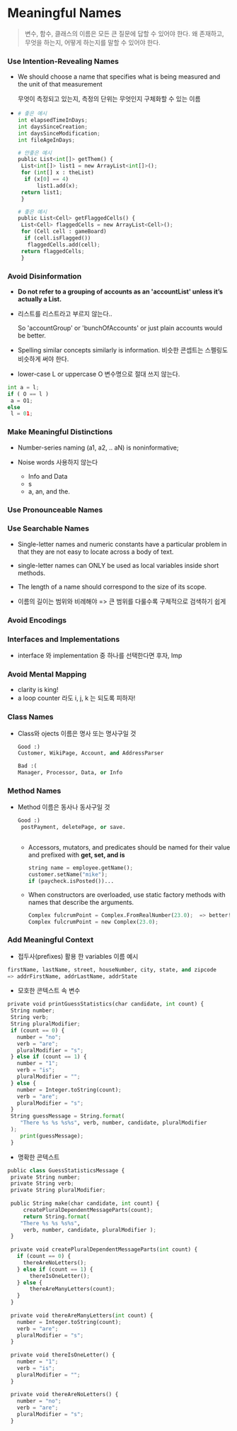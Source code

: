 # Meaningful Names

> 변수, 함수, 클래스의 이름은 모든 큰 질문에 답할 수 있어야 한다.
> 왜 존재하고, 무엇을 하는지, 어떻게 하는지를 말할 수 있어야 한다.
>



### Use Intention-Revealing Names

- We should choose a name that specifies what is being measured and the unit of that measurement

  무엇이 측정되고 있는지, 측정의 단위는 무엇인지 구체화할 수 있는 이름

- ```python
  # 좋은 예시
  int elapsedTimeInDays;
  int daysSinceCreation;
  int daysSinceModification;
  int fileAgeInDays;
  
  # 안좋은 예시 
  public List<int[]> getThem() {
   List<int[]> list1 = new ArrayList<int[]>();
   for (int[] x : theList)
    if (x[0] == 4)
    	list1.add(x);
   return list1;
   }
  
  # 좋은 예시
  public List<Cell> getFlaggedCells() {
   List<Cell> flaggedCells = new ArrayList<Cell>();
   for (Cell cell : gameBoard)
    if (cell.isFlagged())
     flaggedCells.add(cell);
   return flaggedCells;
   }
  ```

  

### Avoid Disinformation

- **Do not refer to a grouping of accounts as an 'accountList' unless it’s actually a List.**

- 리스트를 리스트라고 부르지 않는다..

  So 'accountGroup' or 'bunchOfAccounts' or just plain accounts would be better.

- Spelling similar concepts similarly is information.  비슷한 콘셉트는 스펠링도 비슷하게 써야 한다.

-  lower-case L or uppercase O 변수명으로 절대 쓰지 않는다.

  ```python
  int a = l;
  if ( O == l )
   a = O1;
  else
   l = 01;
  ```

  

### Make Meaningful Distinctions

- Number-series naming (a1, a2, .. aN) is noninformative;

- Noise words 사용하지 않는다

  - Info and Data
  - s
  - a, an, and the.

  

### Use Pronounceable Names

### Use Searchable Names

- Single-letter names and numeric constants have a particular problem in that they are not easy to locate across a body of text.

- single-letter names can ONLY be used as local variables inside short methods.

-  The length of a name should correspond to the size of its scope.

  - 이름의 길이는 범위와 비례해야 => 큰 범위를 다룰수록 구체적으로 검색하기 쉽게

  

### Avoid Encodings

### Interfaces and Implementations

- interface 와 implementation 중 하나를 선택한다면 후자, Imp



### Avoid Mental Mapping

- clarity is king!
- a loop counter 라도 i, j, k 는 되도록 피하자!



### Class Names

- Class와 ojects 이름은 명사 또는 명사구일 것

  ```python
  Good :) 
  Customer, WikiPage, Account, and AddressParser
  
  Bad :(
  Manager, Processor, Data, or Info
  ```

  

### Method Names

- Method 이름은 동사나 동사구일 것

  ```python
  Good :)
   postPayment, deletePage, or save.
    
  ```

  - Accessors, mutators, and predicates should be named for their value and prefixed with **get, set, and is**

    ```python
    string name = employee.getName();
    customer.setName("mike");
    if (paycheck.isPosted())...
    ```

  - When constructors are overloaded, use static factory methods with names that describe the arguments.

    ```python
    Complex fulcrumPoint = Complex.FromRealNumber(23.0);  => better!
    Complex fulcrumPoint = new Complex(23.0);
    ```



### Add Meaningful Context

- 접두사(prefixes) 활용 한 variables 이름 예시

```python
firstName, lastName, street, houseNumber, city, state, and zipcode
=> addrFirstName, addrLastName, addrState
```

- 모호한 콘텍스트 속 변수

```python
private void printGuessStatistics(char candidate, int count) {
 String number;
 String verb;
 String pluralModifier;
 if (count == 0) {
   number = "no";
   verb = "are";
   pluralModifier = "s";
 } else if (count == 1) {
   number = "1";
   verb = "is";
   pluralModifier = "";
 } else {
   number = Integer.toString(count);
   verb = "are";
   pluralModifier = "s";
 }
 String guessMessage = String.format(
 	"There %s %s %s%s", verb, number, candidate, pluralModifier
 );
 	print(guessMessage);
 }
```

- 명확한 콘텍스트

```python
public class GuessStatisticsMessage {
 private String number;
 private String verb;
 private String pluralModifier;
  
 public String make(char candidate, int count) {
	 createPluralDependentMessageParts(count);
	 return String.format(
    "There %s %s %s%s",
     verb, number, candidate, pluralModifier );
 }
  
 private void createPluralDependentMessageParts(int count) {
   if (count == 0) {
  	 thereAreNoLetters();
   } else if (count == 1) {
	   thereIsOneLetter();
   } else {
	   thereAreManyLetters(count);
   }
 }
  
 private void thereAreManyLetters(int count) {
   number = Integer.toString(count);
   verb = "are";
   pluralModifier = "s";
 }
  
 private void thereIsOneLetter() {
   number = "1";
   verb = "is";
   pluralModifier = "";
 }
  
 private void thereAreNoLetters() {
   number = "no";
   verb = "are";
   pluralModifier = "s";
 }
```

